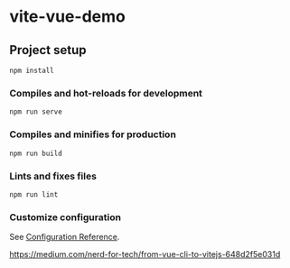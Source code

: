 # vite-vue-demo

## Project setup

```
npm install
```

### Compiles and hot-reloads for development

```
npm run serve
```

### Compiles and minifies for production

```
npm run build
```

### Lints and fixes files

```
npm run lint
```

### Customize configuration

See [Configuration Reference](https://cli.vuejs.org/config/).

https://medium.com/nerd-for-tech/from-vue-cli-to-vitejs-648d2f5e031d
